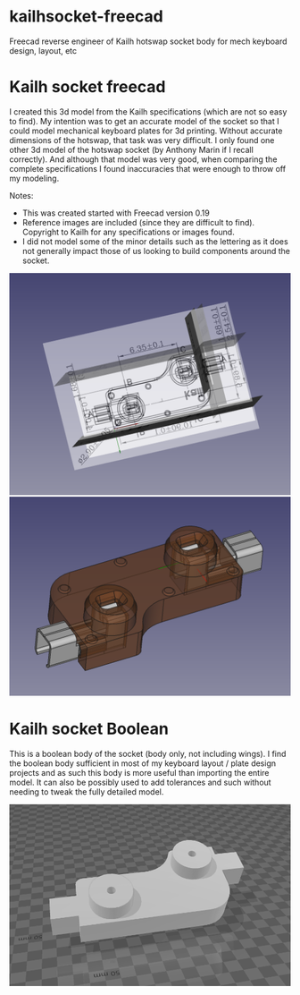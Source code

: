 # kailhsocket-freecad
Freecad reverse engineer of Kailh hotswap socket body for mech keyboard design, layout, etc

# Kailh socket freecad

I created this 3d model from the Kailh specifications (which are not so easy to find). My intention was to get an accurate model of the socket so that I could model mechanical keyboard plates for 3d printing. Without accurate dimensions of the hotswap, that task was very difficult. I only found one other 3d model of the hotswap socket (by Anthony Marin if I recall correctly). And although that model was very good, when comparing the complete specifications I found inaccuracies that were enough to throw off my modeling.

Notes:
* This was created started with Freecad version 0.19
* Reference images are included (since they are difficult to find). Copyright to Kailh for any specifications or images found.
* I did not model some of the minor details such as the lettering as it does not generally impact those of us looking to build components around the socket.

![alt text](Reference_planes.png)
![alt text](Socket_body_example.png)

# Kailh socket Boolean

This is a boolean body of the socket (body only, not including wings). I find the boolean body sufficient in most of my keyboard layout / plate design projects and as such this body is more useful than importing the entire model. It can also be possibly used to add tolerances and such without needing to tweak the fully detailed model.

![alt text](Boolean_body_example.png)
